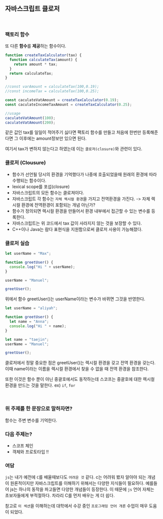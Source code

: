## 자바스크립트 클로저

<br>

### 팩토리 함수

또 다른 **함수**를 **제공**하는 함수이다.

```javascript
function createTaxCalculator(tax) {
  function calculateTax(amount) {
    return amount * tax;
  }
  return calculateTax;
}

//const varAmount = calculateTax(100,0.19);
//const incomeTax = calculateTax(100,0.25);

const caculateVatAmount = createTaxCalculator(0.19);
const caculateIncomeTaxAmount = createTaxCalculator(0.25);

//usage
caculateVatAmount(100);
caculateVatAmount(200);
```

같은 값인 tax를 일일이 적어주기 싫다면 팩토리 함수를 만들고 처음에 한번만 등록해준다면 그 이후에는 amount정보만 있으면 된다.

여기서 tax가 변하지 않는다고 하였는데 이는 `클로저(closure)`와 관련이 있다.

### 클로저 (Clousure)

- 함수가 선언될 당시의 환경을 기억했다가 나중에 호출되었을때 원래의 환경에 따라 수행되는 함수이다.
- lexical scope를 포섭(closure)
- 자바스크립트의 모든 함수는 클로져이다.
- 자바스크립트 각 함수는 `자체 렉시컬 환경`을 가지고 전역환경을 가진다. -> 자체 렉시컬 환경에 전역환경이 포함되는 개념 아닌가?
- 함수가 정의되면 렉시컬 환경을 만들어서 환경 내부에서 접근할 수 있는 변수를 등록한다.
- 자바스크립트는 위 코드에서 tax 값이 사라지지 않는 것을 보장할 수 있다.
- C++이나 Java는 람다 표현식을 지원함으로써 클로저 사용이 가능해졌다.

### 클로저 실습

```javascript
let userName = "Max";

function greetUser() {
  console.log("Hi " + userName);
}

userName = "Manuel";

greetUser();
```

위에서 함수 greetUser()는 userName이라는 변수가 바뀌면 그것을 반영한다.

```javascript
let userName = "aliyah";

function greetUser() {
  let name = "Anna";
  console.log("Hi " + name);
}

let name = "taejin";
userName = "Manuel";

greetUser();
```

클로저에서 정말 중요한 점은 greetUser()는 렉시컬 환경을 갖고 전역 환경을 갖는다. 이때 name이라는 이름을 렉시컬 환경에서 찾을 수 없을 때 전역 환경을 참조한다.

또한 이것은 함수 뿐이 아닌 중괄호에서도 동작하는데
스코프는 중괄호에 대한 렉시컬 환경을 만드는 것을 말한다.
ex) `if`, `for`

<br>

### 위 주제를 한 문장으로 말하자면?

함수는 주변 변수를 기억한다.

### 다음 주제는?

- 스코프 체인
- 객체와 프로토타입 !!

### 여담

`js`는 내가 예전에 `C`를 배울때보다도 `어려운 것` 같다. c는 어려워 봤자 알아야 되는 개념이 원론적이지만 자바스크립트를 이해하기 위해서는 다양한 지식들이 필요하다. 예를들어 js는 하나의 동작을 파고들면 다양한 개념들이 등장한다. 이 때문에 `js` 언어 자체는 초보자들에게 부적절하다. 차라리 C를 먼저 배우는 게 더 쉽다.

참고로 `이 섹션`을 이해하는데 대학에서 수강 중인 `프로그래밍 언어 개론` 수업이 매우 도움이 되었다.
